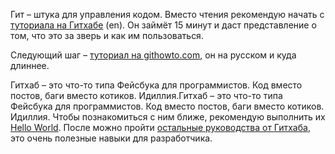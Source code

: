 Гит – штука для управления кодом. Вместо чтения рекомендую начать с [туториала на Гитхабе](https://try.github.io) (en).
Он займёт 15 минут и даст представление о том, что это за зверь и как им пользоваться.

Следующий шаг – [туториал на githowto.com](https://githowto.com/ru), он на русском и куда длиннее.

Гитхаб – это что-то типа Фейсбука для программистов. Код вместо постов, баги вместо котиков. Идиллия.Гитхаб – это что-то типа Фейсбука для программистов. Код вместо постов, баги вместо котиков. Идиллия.
Чтобы познакомиться с ним ближе, рекомендую выполнить их [Hello World](https://guides.github.com/activities/hello-world/).
После можно пройти [остальные руководства от Гитхаба](https://guides.github.com/), это очень полезные навыки для разработчика.
